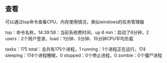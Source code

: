 ## 查看

可以通过top命令查看CPU、内存使用情况，类似windows的任务管理器

top：命令名称，14:39:58：当前系统费时间，up 6 min：启动了6分钟，2 users：2个用户登录，load：1分钟、5分钟、15分钟CPU平均负载

tasks：175 total：总共有175个进程，1 running：1个进程正在运行，174 sleeping：174个进程睡眠，0 stopped：0个停止进程，0 zombie：0个僵尸进程

